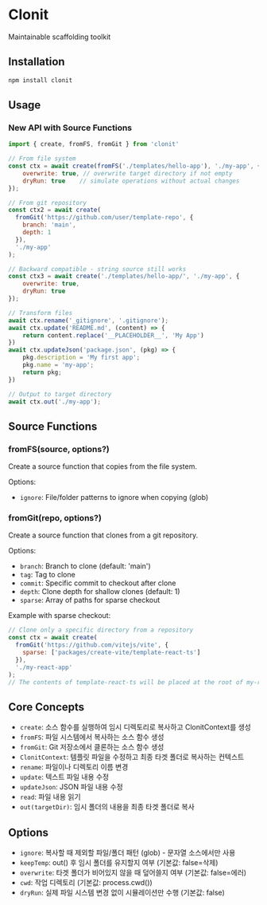 # Clonit

Maintainable scaffolding toolkit

## Installation

```bash
npm install clonit
```

## Usage

### New API with Source Functions

```js
import { create, fromFS, fromGit } from 'clonit'

// From file system
const ctx = await create(fromFS('./templates/hello-app'), './my-app', {
	overwrite: true, // overwrite target directory if not empty
	dryRun: true    // simulate operations without actual changes
});

// From git repository
const ctx2 = await create(
  fromGit('https://github.com/user/template-repo', { 
    branch: 'main',
    depth: 1 
  }), 
  './my-app'
);

// Backward compatible - string source still works
const ctx3 = await create('./templates/hello-app/', './my-app', {
	overwrite: true,
	dryRun: true    
}); 

// Transform files
await ctx.rename('_gitignore', '.gitignore');
await ctx.update('README.md', (content) => {
	return content.replace('__PLACEHOLDER__', 'My App')
})
await ctx.updateJson('package.json', (pkg) => {
	pkg.description = 'My first app';
	pkg.name = 'my-app';
	return pkg;
})

// Output to target directory
await ctx.out('./my-app');
```

## Source Functions

### fromFS(source, options?)
Create a source function that copies from the file system.

Options:
- `ignore`: File/folder patterns to ignore when copying (glob)

### fromGit(repo, options?)
Create a source function that clones from a git repository.

Options:
- `branch`: Branch to clone (default: 'main')
- `tag`: Tag to clone
- `commit`: Specific commit to checkout after clone
- `depth`: Clone depth for shallow clones (default: 1)
- `sparse`: Array of paths for sparse checkout

Example with sparse checkout:
```js
// Clone only a specific directory from a repository
const ctx = await create(
  fromGit('https://github.com/vitejs/vite', {
    sparse: ['packages/create-vite/template-react-ts']
  }),
  './my-react-app'
);
// The contents of template-react-ts will be placed at the root of my-react-app
```

## Core Concepts

- `create`: 소스 함수를 실행하여 임시 디렉토리로 복사하고 ClonitContext를 생성
- `fromFS`: 파일 시스템에서 복사하는 소스 함수 생성
- `fromGit`: Git 저장소에서 클론하는 소스 함수 생성
- `ClonitContext`: 템플릿 파일을 수정하고 최종 타겟 폴더로 복사하는 컨텍스트
- `rename`: 파일이나 디렉토리 이름 변경
- `update`: 텍스트 파일 내용 수정
- `updateJson`: JSON 파일 내용 수정
- `read`: 파일 내용 읽기
- `out(targetDir)`: 임시 폴더의 내용을 최종 타겟 폴더로 복사

## Options

- `ignore`: 복사할 때 제외할 파일/폴더 패턴 (glob) - 문자열 소스에서만 사용
- `keepTemp`: out() 후 임시 폴더를 유지할지 여부 (기본값: false=삭제)
- `overwrite`: 타겟 폴더가 비어있지 않을 때 덮어쓸지 여부 (기본값: false=에러)
- `cwd`: 작업 디렉토리 (기본값: process.cwd())
- `dryRun`: 실제 파일 시스템 변경 없이 시뮬레이션만 수행 (기본값: false)

